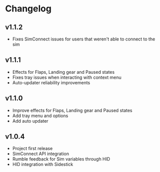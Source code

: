 # Changelog

## v1.1.2

- Fixes SimConnect issues for users that weren't able to connect to the sim

## v1.1.1

- Effects for Flaps, Landing gear and Paused states
- Fixes tray issues when interacting with context menu
- Auto-updater reliability improvements

## v1.1.0

- Improve effects for Flaps, Landing gear and Paused states
- Add tray menu and options
- Add auto updater

## v1.0.4

- Project first release
- SimConnect API integration
- Rumble feedback for Sim variables through HID
- HID integration with Sidestick

